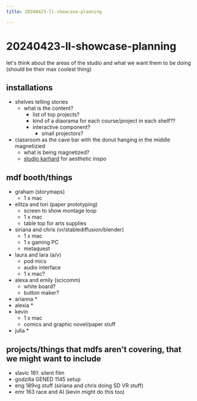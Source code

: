 ```yaml
---
title: 20240423-ll-showcase-planning

---
```


# 20240423-ll-showcase-planning

let's think about the areas of the studio and what we want them to be doing (should be their max coolest thing)

## installations
* shelves telling stories
    * what is the content?
        * list of top projects?
        * kind of a diaorama for each course/project in each shelf?? 
        * interactive component?
            * small projectors?
* classroom as the cave bar with the donut hanging in the middle magnetizied
    * what is being magnetized?
    * [studio karhard](https://www.karhard.de/projects/berghain) for aesthetic inspo

## mdf booth/things
* graham (storymaps)
    * 1 x mac
* elitza and tori (paper prototyping)
    * screen to show montage loop
    * 1 x mac
    * table top for arts supplies
* siriana and chris (vr/stablediffusion/blender)
    * 1 x mac
    * 1 x gaming PC
    * metaquest
* laura and lara (a/v)
    * pod mics
    * audio interface
    * 1 x mac?
* alexa and emily (scicomm)
    * white board?
    * button maker?
* arianna
    * 
* alexia
    * 
* kevin
    * 1 x mac
    * comics and graphic novel/paper stuff
* julia
    * 

## projects/things that mdfs aren't covering, that we might want to include
* slavic 191: silent film
* godzilla GENED 1145 setup
* eng 189vg stuff (siriana and chris doing SD VR stuff)
* emr 163 race and AI (kevin might do this too)



